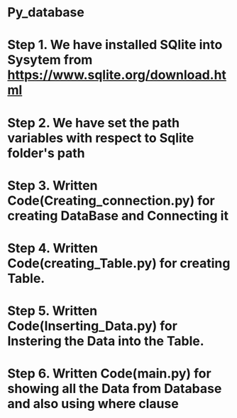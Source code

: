 # Py_database
# Step 1. We have installed SQlite into Sysytem from https://www.sqlite.org/download.html
# Step 2. We have set the path variables with respect to Sqlite folder's path
# Step 3. Written Code(Creating_connection.py) for creating DataBase and Connecting it
# Step 4. Written Code(creating_Table.py) for creating Table.
# Step 5. Written Code(Inserting_Data.py) for Instering the Data into the Table.
# Step 6. Written Code(main.py) for showing all the Data from Database and also using where clause
